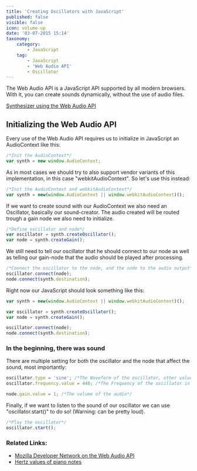 ```yaml
---
title: 'Creating Oscillators with JavaScript'
published: false
visible: false
icon: volume-up
date: '03-07-2015 15:14'
taxonomy:
    category:
        - JavaScript
    tag:
        - JavaScript
        - 'Web Audio API'
        - Oscillator
---
```


The Web Audio API is a JavaScript API supported by all modern browsers. With it, you can create sounds dynamically, without the use of audio files.

[Synthesizer using the Web Audio API](http://f-rilling.com/projects/WAA_Synth)

## Initializing the Web Audio API

Every use of the Web Audio API requires us to initialize in JavaScript an AudioContext like this:

```javascript
/*Init the AudioContext*/
var synth = new window.AudioContext;
```

As in most cases we should try to also support vendor variants of this implementation, in this case "webkitAudioContext". So let's use this instead:

```javascript
/*Init the AudioContext and webkitAudioContext*/
var synth = new(window.AudioContext || window.webkitAudioContext)();
```

If we want to create sound with our AudioContext we also need an Oscillator, basically our sound-creator. The audio created will be routed trough a gain node we also need to initialize.

```javascript
/*Define oscillator and node*/
var oscillator = synth.createOscillator();
var node = synth.createGain();
```

We still need to tell our oscillator that he should connect to our node as well as telling our gain-node that the audio should be played after processing.

```javascript
/*Connect the oscillator to the node, and the node to the audio output*/
oscillator.connect(node);
node.connect(synth.destination);
```

Right now our JavaScript should look something like this:

```javascript
var synth = new(window.AudioContext || window.webkitAudioContext)();

var oscillator = synth.createOscillator();
var node = synth.createGain();

oscillator.connect(node);
node.connect(synth.destination);
```

### In the beginning, there was sound

There are multiple setting for both the oscillator and the node that affect the sound, most importantly:

```javascript
oscillator.type = 'sine'; /*The Waveform of the oscillator, other values are 'saw' or 'square'*/
oscillator.frequency.value = 440; /*The Frequency of the oscillator in hertz, 440 equals an "A4"*/

node.gain.value = 1; /*The volume of the audio*/
```

Finally, if we want to listen to the sound of our oscillator we can use "oscillator.start()" to do so! (Warning: can be pretty loud).

```javascript
/*Play the oscillator*/
oscillator.start();
```

### Related Links:

* [Mozilla Developer Network on the Web Audio API](https://developer.mozilla.org/en-US/docs/Web/API/Web_Audio_API)
* [Hertz values of piano notes](http://en.wikipedia.org/wiki/Piano_key_frequencies)
